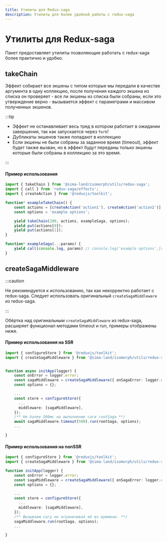 ```yaml
---
title: Утилиты для Redux-saga
description: Утилиты для более удобной работы с redux-saga
---
```

# Утилиты для Redux-saga

Пакет предоставляет утилиты позволяющие работать с redux-saga более практично и удобно.

## takeChain

Эффект собирает все экшены с типом которые мы передали в качестве аргумента в одну коллекцию, после получения каждого экшена из списка он проверяет - все ли экшены из списка были собраны, если это утверждение верно - вызывается эффект с параметрами и массивом полученных экшенов.

:::tip

- Эффект не останавливает весь тред в котором работает в ожидании завершения, так как запускается через `fork`!
- Дубликаты экшенов также попадают в коллекцию
- Если экшены не были собраны за заданное время (timeout), эффект будет также вызван, но в эффект будут переданы только экшены которые были собраны в коллекцию за это время.
  
:::

#### Пример использования

```ts
import { takeChain } from '@sima-land/isomorph/utils/redux-saga';
import { call } from 'redux-saga/effects';
import { createAction } from '@reduxjs/toolkit';

function* exampleTakeChain() {
    const actions = [createAction('action1'), createAction('action2')]
    const options = 'example options';

    yield takeChain(200, actions, exampleSaga, options);
    yield put(actions[0]);
    yield put(actions[1]);
}

function* exampleSaga(...params) {
    yield call(console.log, params) // console.log('example options',[createAction('action1'), createAction('action2')])
}

```

## createSagaMiddleware

:::caution

Не рекомендуется к использованию, так как некорректно работает с redux-saga. Следует использовать оригинальный `createSagaMiddleware` из redux-saga.

:::

Обёртка над оригинальным `createSagaMiddleware` из redux-saga, расширяет функционал методами timeout и run, примеры отображены ниже. 

#### Пример использования на SSR

```ts
import { configureStore } from '@reduxjs/toolkit';
import { createSagaMiddleware } from '@sima-land/isomorph/utils/redux-saga';


function async initApp(logger) {
    const onError = logger.error;
    const sagaMiddleware = createSagaMiddleware({ onSagaError: logger.error });
    const options = {};

    ...
    const store = configureStore({
      ...
      middleware: [sagaMiddleware],
    });
    /** Не более 500мс на выполнение саги rootSaga **/
    await sagaMiddleware.timeout(500).run(rootSaga, options);
    ...

}

```

#### Пример использования на nonSSR

```ts
import { configureStore } from '@reduxjs/toolkit';
import { createSagaMiddleware } from '@sima-land/isomorph/utils/redux-saga';

function initApp(logger) {
    const onError = logger.error;
    const sagaMiddleware = createSagaMiddleware({ onSagaError: logger.error });
    const options = {};

    ...
    const store = configureStore({
      ...
      middleware: [sagaMiddleware],
    });
    /** Вызываем сагу не ограничивая её во времени. **/
    sagaMiddleware.run(rootSaga, options);
    ...

}

```

